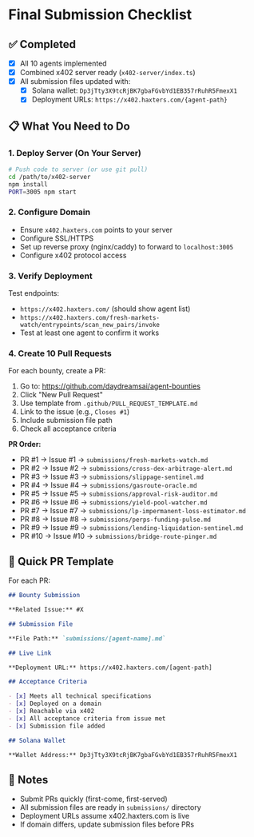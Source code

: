 # Final Submission Checklist

## ✅ Completed

- [x] All 10 agents implemented
- [x] Combined x402 server ready (`x402-server/index.ts`)
- [x] All submission files updated with:
  - [x] Solana wallet: `Dp3jTty3X9tcRjBK7gbaFGvbYd1EB357rRuhR5FmexX1`
  - [x] Deployment URLs: `https://x402.haxters.com/{agent-path}`

## 📋 What You Need to Do

### 1. Deploy Server (On Your Server)

```bash
# Push code to server (or use git pull)
cd /path/to/x402-server
npm install
PORT=3005 npm start
```

### 2. Configure Domain

- Ensure `x402.haxters.com` points to your server
- Configure SSL/HTTPS
- Set up reverse proxy (nginx/caddy) to forward to `localhost:3005`
- Configure x402 protocol access

### 3. Verify Deployment

Test endpoints:
- `https://x402.haxters.com/` (should show agent list)
- `https://x402.haxters.com/fresh-markets-watch/entrypoints/scan_new_pairs/invoke`
- Test at least one agent to confirm it works

### 4. Create 10 Pull Requests

For each bounty, create a PR:
1. Go to: https://github.com/daydreamsai/agent-bounties
2. Click "New Pull Request"
3. Use template from `.github/PULL_REQUEST_TEMPLATE.md`
4. Link to the issue (e.g., `Closes #1`)
5. Include submission file path
6. Check all acceptance criteria

**PR Order:**
- PR #1 → Issue #1 → `submissions/fresh-markets-watch.md`
- PR #2 → Issue #2 → `submissions/cross-dex-arbitrage-alert.md`
- PR #3 → Issue #3 → `submissions/slippage-sentinel.md`
- PR #4 → Issue #4 → `submissions/gasroute-oracle.md`
- PR #5 → Issue #5 → `submissions/approval-risk-auditor.md`
- PR #6 → Issue #6 → `submissions/yield-pool-watcher.md`
- PR #7 → Issue #7 → `submissions/lp-impermanent-loss-estimator.md`
- PR #8 → Issue #8 → `submissions/perps-funding-pulse.md`
- PR #9 → Issue #9 → `submissions/lending-liquidation-sentinel.md`
- PR #10 → Issue #10 → `submissions/bridge-route-pinger.md`

## 🎯 Quick PR Template

For each PR:

```markdown
## Bounty Submission

**Related Issue:** #X

## Submission File

**File Path:** `submissions/[agent-name].md`

## Live Link

**Deployment URL:** https://x402.haxters.com/[agent-path]

## Acceptance Criteria

- [x] Meets all technical specifications
- [x] Deployed on a domain
- [x] Reachable via x402
- [x] All acceptance criteria from issue met
- [x] Submission file added

## Solana Wallet

**Wallet Address:** Dp3jTty3X9tcRjBK7gbaFGvbYd1EB357rRuhR5FmexX1
```

## 📝 Notes

- Submit PRs quickly (first-come, first-served)
- All submission files are ready in `submissions/` directory
- Deployment URLs assume x402.haxters.com is live
- If domain differs, update submission files before PRs

